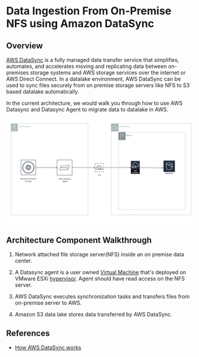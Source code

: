 # Data Ingestion From On-Premise NFS using Amazon DataSync

## Overview

[AWS DataSync](https://aws.amazon.com/datasync/) is a fully managed data transfer service that simplifies, automates, and accelerates moving and replicating data between on-premises storage systems and AWS storage services over the internet or AWS Direct Connect. In a datalake environment, AWS DataSync can be used to sync files securely from on premise storage servers like NFS to S3 based datalake automatically.

In the current architecture, we would walk you through how to use AWS Datasync and Datasync Agent to migrate data to datalake in AWS.

![Data Ingestion Amazon Glue](aws-datasync-from-nfs-on-prem.png)

## Architecture Component Walkthrough

1. Network attached file storage server(NFS) inside an on premise data center.

2. A Datasync agent is a user owned [Virtual Machine](https://en.wikipedia.org/wiki/Virtual_machine) that's deployed on  VMware ESXi [hypervisor](https://en.wikipedia.org/wiki/Hypervisor). Agent should have read access on the NFS server.

3. AWS DataSync executes synchronization tasks and transfers files from on-premise server to AWS.

4. Amazon S3 data lake stores data transferred by AWS DataSync.

## References

* [How AWS DataSync works](https://docs.aws.amazon.com/datasync/latest/userguide/how-datasync-works.html)
